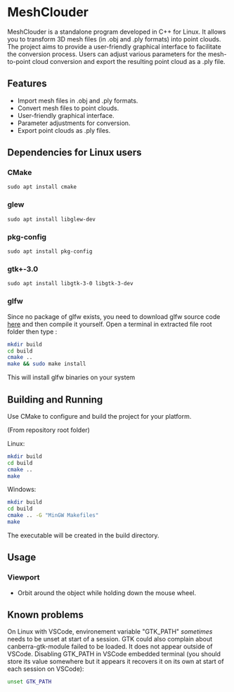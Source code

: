# MeshClouder

MeshClouder is a standalone program developed in C++ for Linux. It allows you to transform 3D mesh files (in .obj and .ply formats) into point clouds. The project aims to provide a user-friendly graphical interface to facilitate the conversion process. Users can adjust various parameters for the mesh-to-point cloud conversion and export the resulting point cloud as a .ply file.

## Features

- Import mesh files in .obj and .ply formats.
- Convert mesh files to point clouds.
- User-friendly graphical interface.
- Parameter adjustments for conversion.
- Export point clouds as .ply files.

## Dependencies for Linux users

### CMake

`sudo apt install cmake`

### glew

`sudo apt install libglew-dev`

### pkg-config

`sudo apt install pkg-config`

### gtk+-3.0

`sudo apt install libgtk-3-0 libgtk-3-dev`

### glfw

Since no package of glfw exists, you need to download glfw source code [here](https://github.com/glfw/glfw/releases/download/3.3.8/glfw-3.3.8.zip) and then compile it yourself. Open a terminal in extracted file root folder then type :

```bash
mkdir build
cd build
cmake ..
make && sudo make install
```

This will install glfw binaries on your system

## Building and Running

Use CMake to configure and build the project for your platform.

(From repository root folder)

Linux:

```bash
mkdir build
cd build
cmake ..
make
```

Windows:

```bash
mkdir build
cd build
cmake .. -G "MinGW Makefiles"
make
```

The executable will be created in the build directory.

## Usage

### Viewport

- Orbit around the object while holding down the mouse wheel.

## Known problems

On Linux with VSCode, environement variable "GTK_PATH" *sometimes* needs to be unset at start of a session. GTK could also complain about canberra-gtk-module failed to be loaded. It does not appear outside of VSCode.
Disabling GTK_PATH in VSCode embedded terminal (you should store its value somewhere but it appears it recovers it on its own at start of each session on VSCode):

```bash
unset GTK_PATH
```
